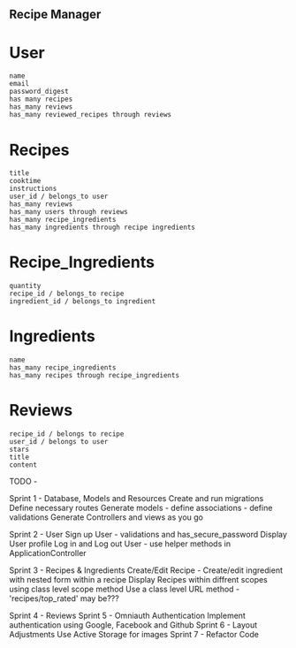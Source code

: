 ## Recipe Manager

# User
	name
	email
	password_digest
	has many recipes
	has_many reviews
	has_many reviewed_recipes through reviews

# Recipes
	title
	cooktime
	instructions
	user_id / belongs_to user
	has_many reviews
	has_many users through reviews
	has_many recipe_ingredients
	has_many ingredients through recipe ingredients


# Recipe_Ingredients
	quantity
	recipe_id / belongs_to recipe
	ingredient_id / belongs_to ingredient	


# Ingredients
	name
	has_many recipe_ingredients
	has_many recipes through recipe_ingredients

# Reviews
	recipe_id / belongs to recipe
	user_id / belongs to user
	stars
	title
	content

TODO - 

Sprint 1 - Database, Models and Resources
	Create and run migrations
	Define necessary routes
	Generate models
		- define associations
		- define validations
	Generate Controllers and views as you go 

Sprint 2 - User
	Sign up User
		- validations and has_secure_password
	Display User profile
	Log in and Log out User
		- use helper methods in ApplicationController

Sprint 3 - Recipes & Ingredients
	Create/Edit Recipe
		- Create/edit ingredient with nested form within a recipe
	Display Recipes within diffrent scopes using class level scope method
	Use a class level URL method - 'recipes/top_rated' may be???

Sprint 4 - Reviews
Sprint 5 - Omniauth Authentication
	Implement authentication using Google, Facebook and Github
Sprint 6 - Layout Adjustments
	Use Active Storage for images
Sprint 7 - Refactor Code





